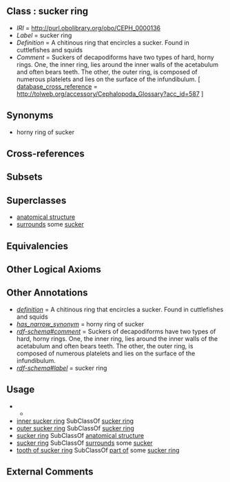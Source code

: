
## Class : sucker ring

 * *IRI* = http://purl.obolibrary.org/obo/CEPH_0000136
 * *Label* = sucker ring
 * *Definition* = A chitinous ring that encircles a sucker. Found in cuttlefishes and squids
 * *Comment* = Suckers of decapodiforms have two types of hard, horny rings. One, the inner ring, lies around the inner walls of the acetabulum and often bears teeth. The other, the outer ring, is composed of numerous platelets and lies on the surface of the infundibulum. [ [database_cross_reference](../../ef/oboInOwl#hasDbXref.md) = http://tolweb.org/accessory/Cephalopoda_Glossary?acc_id=587 ]

## Synonyms

 * horny ring of sucker

## Cross-references


## Subsets


## Superclasses

 * [anatomical structure](../../UBERON/61/UBERON_0000061.md)
 * [surrounds](../../ds/ceph#surrounds.md) some [sucker](../../CEPH/48/CEPH_0000248.md)

## Equivalencies


## Other Logical Axioms


## Other Annotations

 * *[definition](../../IAO/15/IAO_0000115.md)* = A chitinous ring that encircles a sucker. Found in cuttlefishes and squids
 * *[has_narrow_synonym](../../ym/oboInOwl#hasNarrowSynonym.md)* = horny ring of sucker
 * *[rdf-schema#comment](../../nt/rdf-schema#comment.md)* = Suckers of decapodiforms have two types of hard, horny rings. One, the inner ring, lies around the inner walls of the acetabulum and often bears teeth. The other, the outer ring, is composed of numerous platelets and lies on the surface of the infundibulum.
 * *[rdf-schema#label](../../el/rdf-schema#label.md)* = sucker ring

## Usage

 * -
 * [inner sucker ring](../../CEPH/20/CEPH_0001020.md) SubClassOf [sucker ring](../../CEPH/36/CEPH_0000136.md)
 * [outer sucker ring](../../CEPH/21/CEPH_0001021.md) SubClassOf [sucker ring](../../CEPH/36/CEPH_0000136.md)
 * [sucker ring](../../CEPH/36/CEPH_0000136.md) SubClassOf [anatomical structure](../../UBERON/61/UBERON_0000061.md)
 * [sucker ring](../../CEPH/36/CEPH_0000136.md) SubClassOf [surrounds](../../ds/ceph#surrounds.md) some [sucker](../../CEPH/48/CEPH_0000248.md)
 * [tooth of sucker ring](../../CEPH/38/CEPH_0001038.md) SubClassOf [part of](../../BFO/50/BFO_0000050.md) some [sucker ring](../../CEPH/36/CEPH_0000136.md)

## External Comments

